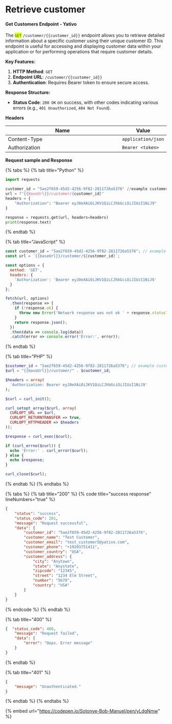 # Retrieve customer

#### Get Customers Endpoint - Yativo

The <mark style="color:green;">`GET`</mark> `/customer/{{customer_id}}` endpoint allows you to retrieve detailed information about a specific customer using their unique customer ID. This endpoint is useful for accessing and displaying customer data within your application or for performing operations that require customer details.

**Key Features:**

1. **HTTP Method**: `GET`
2. **Endpoint URL**: `/customer/{{customer_id}}`
3. **Authentication**: Requires Bearer token to ensure secure access.

**Response Structure:**

* **Status Code**: `200 OK` on success, with other codes indicating various errors (e.g., `401 Unauthorized`, `404 Not Found`).

**Headers**

<table><thead><tr><th width="413">Name</th><th>Value</th></tr></thead><tbody><tr><td>Content-Type</td><td><code>application/json</code></td></tr><tr><td>Authorization</td><td><code>Bearer &#x3C;token></code></td></tr></tbody></table>

**Request sample and Response**

{% tabs %}
{% tab title="Python" %}
```python
import requests

customer_id = "5ae2f659-45d2-4256-9f82-2811726a5376" //example customer ID
url = f"{{baseUrl}}/customer/{customer_id}"
headers = {
    "Authorization": "Bearer eyJ0eXAiOiJKV1QiLCJhbGciOiJIUzI1NiJ9"
}

response = requests.get(url, headers=headers)
print(response.text)

```
{% endtab %}

{% tab title="JavaScript" %}
```javascript
const customer_id = "5ae2f659-45d2-4256-9f82-2811726a5376"; // example customer ID
const url = `{{baseUrl}}/customer/${customer_id}`;

const options = {
  method: 'GET',
  headers: {
    'Authorization': 'Bearer eyJ0eXAiOiJKV1QiLCJhbGciOiJIUzI1NiJ9'
  }
};

fetch(url, options)
  .then(response => {
    if (!response.ok) {
      throw new Error('Network response was not ok ' + response.statusText);
    }
    return response.json();
  })
  .then(data => console.log(data))
  .catch(error => console.error('Error:', error));

```
{% endtab %}

{% tab title="PHP" %}
```php
$customer_id = "5ae2f659-45d2-4256-9f82-2811726a5376"; // example customer ID
$url = "{{baseUrl}}/customer/" . $customer_id;

$headers = array(
  'Authorization: Bearer eyJ0eXAiOiJKV1QiLCJhbGciOiJIUzI1NiJ9'
);

$curl = curl_init();

curl_setopt_array($curl, array(
  CURLOPT_URL => $url,
  CURLOPT_RETURNTRANSFER => true,
  CURLOPT_HTTPHEADER => $headers
));

$response = curl_exec($curl);

if (curl_errno($curl)) {
  echo 'Error:' . curl_error($curl);
} else {
  echo $response;
}

curl_close($curl);

```
{% endtab %}
{% endtabs %}



{% tabs %}
{% tab title="200" %}
{% code title="success response" lineNumbers="true" %}
```json
{
    "status": "success",
    "status_code": 201,
    "message": "Request successful",
    "data": {
        "customer_id": "5ae2f659-45d2-4256-9f82-2811726a5376",
        "customer_name": "Test Customer",
        "customer_email": "test_customer5@yativo.com",
        "customer_phone": "+19203751411",
        "customer_country": "USA",
        "customer_address": {
            "city": "Anytown",
            "state": "Anystate",
            "zipcode": "12345",
            "street": "1234 Elm Street",
            "number": "5678",
            "country": "USA"
        }
    }
}
```
{% endcode %}
{% endtab %}

{% tab title="400" %}
```json
{  "status_code": 400,
    "message": "Request failed",
    "data": {
        "error": "Oops. Error message"
    }
}
```
{% endtab %}

{% tab title="401" %}
```json
{
    "message": "Unauthenticated."
}
```
{% endtab %}
{% endtabs %}



{% embed url="https://codepen.io/Sotonye-Bob-Manuel/pen/yLdgNmw" %}
